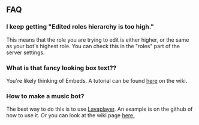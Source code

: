 ## FAQ

### I keep getting "Edited roles hierarchy is too high."

This means that the role you are trying to edit is either higher, or the same as your bot's highest role. You can check this in the "roles" part of the server settings.

### What is that fancy looking box text??

You're likely thinking of Embeds. A tutorial can be found [here](http://discord4j.readthedocs.io/en/latest/Making-embedded-content-using-EmbedBuilder/) on the wiki.

### How to make a music bot?

The best way to do this is to use [Lavaplayer](https://github.com/sedmelluq/lavaplayer). An example is on the github of how to use it. Or you can look at the wiki page [here.](http://discord4j.readthedocs.io/en/latest/Playing-audio/)
